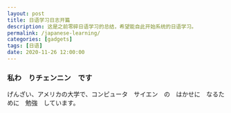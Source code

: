 ```yaml
---
layout: post
title: 日语学习日志开篇
description: 这是之前零碎日语学习的总结，希望能自此开始系统的日语学习。
permalink: /japanese-learning/
categories: [gadgets]
tags: [日语]
date: 2020-11-26 12:00:00
--- 
```


### 私わ　りチェンニン　です

げんざい、アメリカの大学で、コンピュータ　サイエン　の　はかせに　なるために　勉強　しています。


